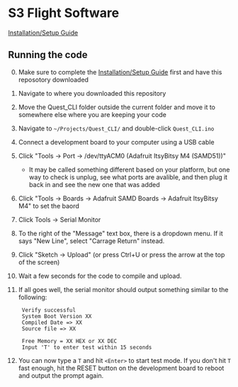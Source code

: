 # S3 Flight Software


[Installation/Setup Guide](setup.md)


## Running the code 

0. Make sure to complete the [Installation/Setup Guide](setup.md) first and have this reposotory downloaded
0. Navigate to where you downloaded this repository
0. Move the Quest_CLI folder outside the current folder and move it to somewhere else where you are keeping your code
0. Navigate to `~/Projects/Quest_CLI/` and double-click `Quest_CLI.ino`
0. Connect a development board to your computer using a USB cable
0. Click "Tools -> Port -> /dev/ttyACM0 (Adafruit ItsyBitsy M4 (SAMD51))"
    - It may be called something different based on your platform, but one way to check is unplug, see what ports are avalible, and then plug it back in and see the new one that was added
0. Click "Tools -> Boards -> Adafruit SAMD Boards -> Adafruit ItsyBitsy M4" to set the baord
0. Click Tools -> Serial Monitor
0. To the right of the "Message" text box, there is a dropdown menu. If it says "New Line", select "Carrage Return" instead.
0. Click "Sketch -> Upload" (or press Ctrl+U or press the arrow at the top of the screen)
0. Wait a few seconds for the code to compile and upload.
0. If all goes well, the serial monitor should output something similar to the following:

        Verify successful
        System Boot Version XX
        Compiled Date => XX
        Source file => XX

        Free Memory = XX HEX or XX DEC
        Input 'T' to enter test within 15 seconds

0. You can now type a `T` and hit `<Enter>` to start test mode. If you don't hit `T` fast enough, hit the RESET button on the development board to reboot and output the prompt again.


